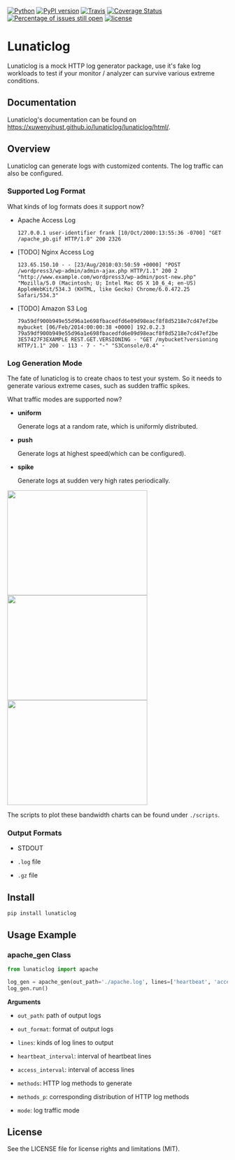 [![Python](https://img.shields.io/badge/python-3.4%2C%203.5%2C%203.6-blue.svg)](https://travis-ci.org/xuwenyihust/Visor)
[![PyPI version](https://badge.fury.io/py/lunaticlog.svg)](https://badge.fury.io/py/lunaticlog)
[![Travis](https://travis-ci.org/xuwenyihust/lunaticlog.svg?branch=master)](https://travis-ci.org/xuwenyihust/lunaticlog)
[![Coverage Status](https://coveralls.io/repos/github/xuwenyihust/lunaticlog/badge.svg?branch=master)](https://coveralls.io/github/xuwenyihust/lunaticlog?branch=master)
[![Percentage of issues still open](http://isitmaintained.com/badge/open/xuwenyihust/lunaticlog.svg)](http://isitmaintained.com/project/xuwenyihust/lunaticlog "Percentage of issues still open")
[![license](https://img.shields.io/github/license/mashape/apistatus.svg?maxAge=2592000)](https://github.com/xuwenyihust/Visor/blob/master/LICENSE)


# Lunaticlog
Lunaticlog is a mock HTTP log generator package, use it's fake log workloads to test if your monitor / analyzer can survive various extreme conditions. 


## Documentation
Lunaticlog's documentation can be found on https://xuwenyihust.github.io/lunaticlog/lunaticlog/html/.


## Overview
Lunaticlog can generate logs with customized contents. The log traffic can also be configured.

### Supported Log Format
What kinds of log formats does it support now?

* Apache Access Log

  `127.0.0.1 user-identifier frank [10/Oct/2000:13:55:36 -0700] "GET /apache_pb.gif HTTP/1.0" 200 2326`

* [TODO] Nginx Access Log

  `123.65.150.10 - - [23/Aug/2010:03:50:59 +0000] "POST /wordpress3/wp-admin/admin-ajax.php HTTP/1.1" 200 2 "http://www.example.com/wordpress3/wp-admin/post-new.php" "Mozilla/5.0 (Macintosh; U; Intel Mac OS X 10_6_4; en-US) AppleWebKit/534.3 (KHTML, like Gecko) Chrome/6.0.472.25 Safari/534.3"`

* [TODO] Amazon S3 Log

  `79a59df900b949e55d96a1e698fbacedfd6e09d98eacf8f8d5218e7cd47ef2be mybucket [06/Feb/2014:00:00:38 +0000] 192.0.2.3 79a59df900b949e55d96a1e698fbacedfd6e09d98eacf8f8d5218e7cd47ef2be 3E57427F3EXAMPLE REST.GET.VERSIONING - "GET /mybucket?versioning HTTP/1.1" 200 - 113 - 7 - "-" "S3Console/0.4" -`

### Log Generation Mode
The fate of lunaticlog is to create chaos to test your system. So it needs to generate various extreme cases, such as sudden traffic spikes.

What traffic modes are supported now?

* **uniform** 

  Generate logs at a random rate, which is uniformly distributed.

* **push**

  Generate logs at highest speed(which can be configured).

* **spike**

  Generate logs at sudden very high rates periodically.
  
<img src="https://raw.githubusercontent.com/xuwenyihust/lunaticlog/master/img/mode_uniform.png" width="320" height="240"/><img src="https://raw.githubusercontent.com/xuwenyihust/lunaticlog/master/img/mode_spike.png" width="320" height="240"/><img src="https://raw.githubusercontent.com/xuwenyihust/lunaticlog/master/img/mode_push.png" width="320" height="240"/>

The scripts to plot these bandwidth charts can be found under `./scripts`.

### Output Formats

* STDOUT

* `.log` file

* `.gz` file


## Install

`pip install lunaticlog`


## Usage Example

### apache_gen Class

```python
from lunaticlog import apache

log_gen = apache_gen(out_path='./apache.log', lines=['heartbeat', 'access'])
log_gen.run()
```

**Arguments**

* `out_path`: path of output logs

* `out_format`: format of output logs

* `lines`:  kinds of log lines to output

* `heartbeat_interval`: interval of heartbeat lines

* `access_interval`:  interval of access lines

* `methods`:  HTTP log methods to generate

* `methods_p`:  corresponding distribution of HTTP log methods

* `mode`: log traffic mode

## License
See the LICENSE file for license rights and limitations (MIT).

